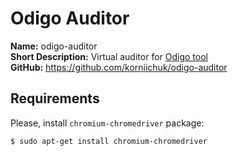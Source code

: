 # Odigo Auditor
**Name:** odigo-auditor<br>
**Short Description:** Virtual auditor for [Odigo tool](https://www.prosodie.com/)<br>
**GitHub:** https://github.com/korniichuk/odigo-auditor

## Requirements
Please, install `chromium-chromedriver` package:
```
$ sudo apt-get install chromium-chromedriver
```
